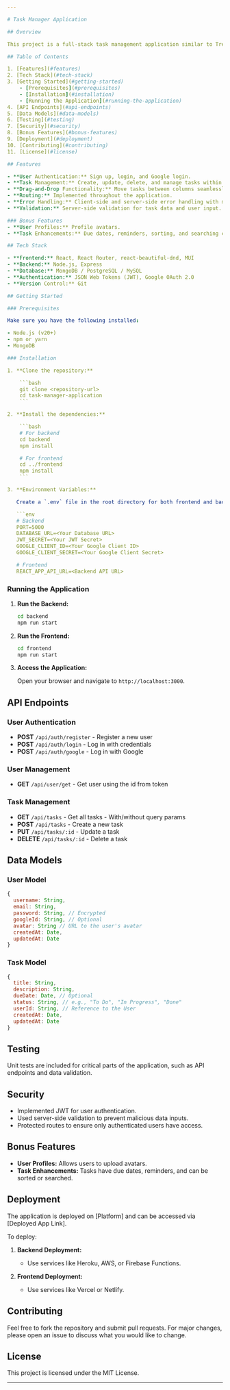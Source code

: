 ```yaml
---

# Task Manager Application

## Overview

This project is a full-stack task management application similar to Trello, allowing users to create, update, and manage tasks within different columns. Users can move tasks between columns using drag-and-drop functionality. Additionally, users can sign up, log in, and authenticate via Google.

## Table of Contents

1. [Features](#features)
2. [Tech Stack](#tech-stack)
3. [Getting Started](#getting-started)
    - [Prerequisites](#prerequisites)
    - [Installation](#installation)
    - [Running the Application](#running-the-application)
4. [API Endpoints](#api-endpoints)
5. [Data Models](#data-models)
6. [Testing](#testing)
7. [Security](#security)
8. [Bonus Features](#bonus-features)
9. [Deployment](#deployment)
10. [Contributing](#contributing)
11. [License](#license)

## Features

- **User Authentication:** Sign up, login, and Google login.
- **Task Management:** Create, update, delete, and manage tasks within different columns.
- **Drag-and-Drop Functionality:** Move tasks between columns seamlessly.
- **Routing:** Implemented throughout the application.
- **Error Handling:** Client-side and server-side error handling with meaningful messages.
- **Validation:** Server-side validation for task data and user input.

### Bonus Features
- **User Profiles:** Profile avatars.
- **Task Enhancements:** Due dates, reminders, sorting, and searching capabilities.

## Tech Stack

- **Frontend:** React, React Router, react-beautiful-dnd, MUI
- **Backend:** Node.js, Express
- **Database:** MongoDB / PostgreSQL / MySQL
- **Authentication:** JSON Web Tokens (JWT), Google OAuth 2.0
- **Version Control:** Git

## Getting Started

### Prerequisites

Make sure you have the following installed:

- Node.js (v20+)
- npm or yarn
- MongoDB

### Installation

1. **Clone the repository:**

    ```bash
    git clone <repository-url>
    cd task-manager-application
    ```

2. **Install the dependencies:**

    ```bash
    # For backend
    cd backend
    npm install

    # For frontend
    cd ../frontend
    npm install
    ```

3. **Environment Variables:**

   Create a `.env` file in the root directory for both frontend and backend with the following variables:

   ```env
   # Backend
   PORT=5000
   DATABASE_URL=<Your Database URL>
   JWT_SECRET=<Your JWT Secret>
   GOOGLE_CLIENT_ID=<Your Google Client ID>
   GOOGLE_CLIENT_SECRET=<Your Google Client Secret>

   # Frontend
   REACT_APP_API_URL=<Backend API URL>
   ```

### Running the Application

1. **Run the Backend:**

    ```bash
    cd backend
    npm run start
    ```

2. **Run the Frontend:**

    ```bash
    cd frontend
    npm run start
    ```

3. **Access the Application:**

   Open your browser and navigate to `http://localhost:3000`.

## API Endpoints

### User Authentication

- **POST** `/api/auth/register` - Register a new user
- **POST** `/api/auth/login` - Log in with credentials
- **POST** `/api/auth/google` - Log in with Google

### User Management

- **GET** `/api/user/get` - Get user using the id from token

### Task Management

- **GET** `/api/tasks` - Get all tasks - With/without query params
- **POST** `/api/tasks` - Create a new task
- **PUT** `/api/tasks/:id` - Update a task
- **DELETE** `/api/tasks/:id` - Delete a task

## Data Models

### User Model

```javascript
{
  username: String,
  email: String,
  password: String, // Encrypted
  googleId: String, // Optional
  avatar: String // URL to the user's avatar
  createdAt: Date,
  updatedAt: Date
}
```

### Task Model

```javascript
{
  title: String,
  description: String,
  dueDate: Date, // Optional
  status: String, // e.g., "To Do", "In Progress", "Done"
  userId: String, // Reference to the User
  createdAt: Date,
  updatedAt: Date
}
```

## Testing

Unit tests are included for critical parts of the application, such as API endpoints and data validation.
<!-- 
- **Run Tests:**

    ```bash
    # For backend
    cd backend
    npm run test

    # For frontend
    cd frontend
    npm run test
    ``` -->

## Security

- Implemented JWT for user authentication.
- Used server-side validation to prevent malicious data inputs.
- Protected routes to ensure only authenticated users have access.

## Bonus Features

- **User Profiles:** Allows users to upload avatars.
- **Task Enhancements:** Tasks have due dates, reminders, and can be sorted or searched.

## Deployment

The application is deployed on [Platform] and can be accessed via [Deployed App Link].

To deploy:

1. **Backend Deployment:**
    - Use services like Heroku, AWS, or Firebase Functions.

2. **Frontend Deployment:**
    - Use services like Vercel or Netlify.

## Contributing

Feel free to fork the repository and submit pull requests. For major changes, please open an issue to discuss what you would like to change.

## License

This project is licensed under the MIT License.

---
```


